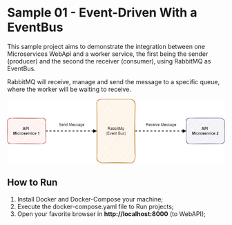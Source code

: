 # Sample 01 - Event-Driven With a EventBus

This sample project aims to demonstrate the integration between one Microservices WebApi and a worker service, the first being the sender (producer) and the second the receiver (consumer), using RabbitMQ as EventBus.

RabbitMQ will receive, manage and send the message to a specific queue, where the worker will be waiting to receive.

![sample1](./img/sample01.png)

## How to Run

1. Install Docker and Docker-Compose your machine;
2. Execute the docker-compose.yaml file to Run projects;
3. Open your favorite browser in **http://localhost:8000** (to WebAPI);
